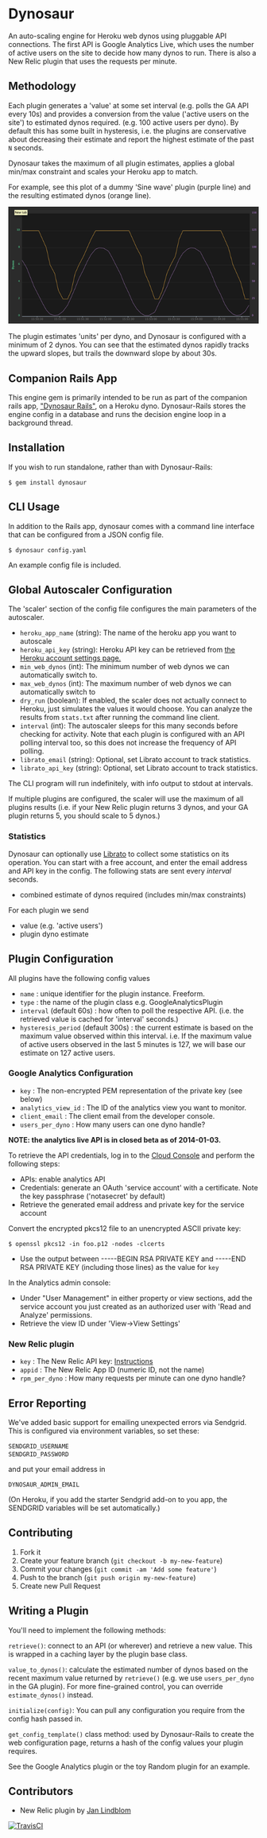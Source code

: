 # Dynosaur

An auto-scaling engine for Heroku web dynos using pluggable API connections.
The first API is Google Analytics Live, which uses the number of active users
on the site to decide how many dynos to run. There is also a New Relic plugin
that uses the requests per minute.

## Methodology

Each plugin generates a 'value' at some set interval (e.g. polls the GA API
every 10s) and provides a conversion from the value ('active users on the site')
to estimated dynos required. (e.g. 100 active users per dyno). By default this
has some built in hysteresis, i.e.  the plugins are conservative about
decreasing their estimate and report the highest estimate of the past `N`
seconds.

Dynosaur takes the maximum of all plugin estimates, applies a global min/max
constraint and scales your Heroku app to match.

For example, see this plot of a dummy 'Sine wave' plugin (purple line) and the
resulting estimated dynos (orange line).

![Sine wave example](doc/hysteresis_640.png)

The plugin estimates 'units' per dyno,
and Dynosaur is configured with a minimum of 2 dynos. You can see that the
estimated dynos rapidly tracks the upward slopes, but trails the downward slope
by about 30s.

## Companion Rails App

This engine gem is primarily intended to be run as part of the companion rails
app, ["Dynosaur Rails"](https://github.com/harrystech/dynosaur-rails), on a
Heroku dyno. Dynosaur-Rails stores the engine config in a database and
runs the decision engine loop in a background thread.

## Installation

If you wish to run standalone, rather than with Dynosaur-Rails:

    $ gem install dynosaur

## CLI Usage

In addition to the Rails app, dynosaur comes with a command line
interface that can be configured from a JSON config file.

    $ dynosaur config.yaml

An example config file is included.

## Global Autoscaler Configuration

The 'scaler' section of the config file configures the main parameters of the
autoscaler.

 - `heroku_app_name` (string): The name of the heroku app you want to autoscale
 - `heroku_api_key` (string): Heroku API key can be retrieved from [the Heroku account settings page.](https://dashboard.heroku.com/account)
 - `min_web_dynos` (int): The minimum number of web dynos we can automatically switch
   to.
 - `max_web_dynos` (int): The maximum number of web dynos we can automatically switch
   to
 - `dry_run` (boolean): If enabled, the scaler does not actually connect to Heroku, just
        simulates the values it would choose. You can analyze the results from
        `stats.txt` after running the command line client.
 - `interval` (int): The autoscaler sleeps for this many seconds before checking for
        activity. Note that each plugin is configured with an API polling
        interval too, so this does not increase the frequency of API polling.
 - `librato_email` (string): Optional, set Librato account to track statistics.
 - `librato_api_key` (string): Optional, set Librato account to track
        statistics.

The CLI program will run indefinitely, with info output to stdout at intervals.

If multiple plugins are configured, the scaler will use the maximum of all
plugins results (i.e. if your New Relic plugin returns 3 dynos, and your GA plugin
returns 5, you should scale to 5 dynos.)

### Statistics

Dynosaur can optionally use [Librato](http://librato.com) to collect some
statistics on its operation. You can start with a free account, and enter the email address and API key in the config.
The following stats are sent every *interval* seconds.

 - combined estimate of dynos required (includes min/max constraints)

For each plugin we send

 - value (e.g. 'active users')
 - plugin dyno estimate

## Plugin Configuration

All plugins have the following config values

- `name` : unique identifier for the plugin instance. Freeform.
- `type` : the name of the plugin class e.g. GoogleAnalyticsPlugin
- `interval` (default 60s) : how often to poll the respective API. (i.e. the retrieved value
  is cached for 'interval' seconds.)
- `hysteresis_period` (default 300s) : the current estimate is based on the
  maximum value observed within this interval. i.e. If the maximum value of
  active users observed in the last 5 minutes is 127, we will base our estimate
  on 127 active users.

### Google Analytics Configuration

- `key` : The non-encrypted PEM representation of the private key (see below)
- `analytics_view_id` : The ID of the analytics view you want to monitor.
- `client_email` : The client email from the developer console.
- `users_per_dyno` : How many users can one dyno handle?

**NOTE: the analytics live API is in closed beta as of 2014-01-03.**

To retrieve the API credentials, log in to the [Cloud Console](https://cloud.google.com/console#/project) and perform the following steps:

- APIs: enable analytics API
- Credentials: generate an OAuth 'service account' with a certificate. Note the key passphrase ('notasecret' by
  default)
- Retrieve the generated email address and private key for the service account

Convert the encrypted pkcs12 file to an unencrypted ASCII private key:

    $ openssl pkcs12 -in foo.p12 -nodes -clcerts

- Use the output between -----BEGIN RSA PRIVATE KEY and -----END RSA PRIVATE KEY
  (including those lines) as the value for `key`

In the Analytics admin console:

- Under "User Management" in either property or view sections, add the service account you just created as an 
	authorized user with 'Read and Analyze' permissions.
- Retrieve the view ID under 'View->View Settings'

### New Relic plugin

- `key` : The New Relic API key: [Instructions](https://docs.newrelic.com/docs/features/api-key)
- `appid` : The New Relic App ID (numeric ID, not the name)
- `rpm_per_dyno` : How many requests per minute can one dyno handle?


## Error Reporting

We've added basic support for emailing unexpected errors via Sendgrid. This is
configured via environment variables, so set these:

    SENDGRID_USERNAME
	SENDGRID_PASSWORD
and put your email address in

    DYNOSAUR_ADMIN_EMAIL

(On Heroku, if you add the starter Sendgrid add-on to you app, the SENDGRID
variables will be set automatically.)


## Contributing

1. Fork it
2. Create your feature branch (`git checkout -b my-new-feature`)
3. Commit your changes (`git commit -am 'Add some feature'`)
4. Push to the branch (`git push origin my-new-feature`)
5. Create new Pull Request

## Writing a Plugin

You'll need to implement the following methods:

`retrieve()`: connect to an API (or wherever) and retrieve a new value. This is
wrapped in a caching layer by the plugin base class.

`value_to_dynos()`: calculate the estimated number of dynos based on the recent
maximum value returned by `retrieve()` (e.g. we use `users_per_dyno` in the GA
plugin). For more fine-grained control, you can override `estimate_dynos()`
instead.

`initialize(config)`: You can pull any configuration you require from the config hash passed in.


`get_config_template()` class method: used by Dynosaur-Rails to create the
web configuration page, returns a hash of the config values your plugin
requires.

See the Google Analytics plugin or the toy Random plugin for an example.

## Contributors

* New Relic plugin by [Jan Lindblom](https://github.com/janlindblom/dynosaur)



[![TravisCI](https://travis-ci.org/harrystech/dynosaur.png)](https://travis-ci.org/harrystech/dynosaur)
